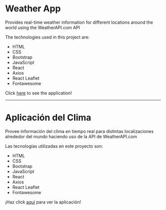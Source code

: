 # Weather App

Provides real-time weather information for different locations around the world using the WeatherAPI.com API

The technologies used in this project are:

<ul>
  <li>HTML</li>
  <li>CSS</li>
  <li>Bootstrap</li>
  <li>JavaScript</li>
  <li>React</li>
  <li>Axios</li>
  <li>React Leaflet</li>
  <li>Fontawesome</li>
</ul>

Click [here](https://pabloyamakata.github.io/weather-app/) to see the application!

---

# Aplicación del Clima

Provee información del clima en tiempo real para distintas localizaciones alrededor del mundo haciendo uso de la API de WeatherAPI.com

Las tecnologías utilizadas en este proyecto son:

<ul>
  <li>HTML</li>
  <li>CSS</li>
  <li>Bootstrap</li>
  <li>JavaScript</li>
  <li>React</li>
  <li>Axios</li>
  <li>React Leaflet</li>
  <li>Fontawesome</li>
</ul>
  
¡Haz click [aquí](https://pabloyamakata.github.io/weather-app/) para ver la aplicación!
